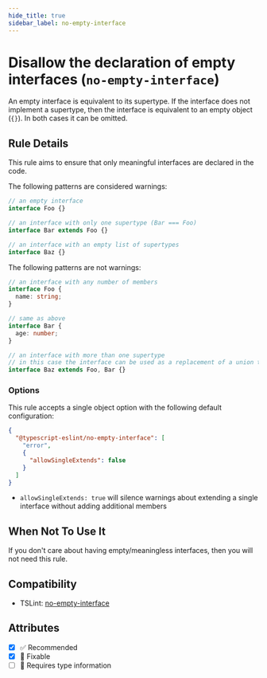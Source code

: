 ```yaml
---
hide_title: true
sidebar_label: no-empty-interface
---
```


# Disallow the declaration of empty interfaces (`no-empty-interface`)

An empty interface is equivalent to its supertype. If the interface does not implement a supertype, then
the interface is equivalent to an empty object (`{}`). In both cases it can be omitted.

## Rule Details

This rule aims to ensure that only meaningful interfaces are declared in the code.

The following patterns are considered warnings:

```ts
// an empty interface
interface Foo {}

// an interface with only one supertype (Bar === Foo)
interface Bar extends Foo {}

// an interface with an empty list of supertypes
interface Baz {}
```

The following patterns are not warnings:

```ts
// an interface with any number of members
interface Foo {
  name: string;
}

// same as above
interface Bar {
  age: number;
}

// an interface with more than one supertype
// in this case the interface can be used as a replacement of a union type.
interface Baz extends Foo, Bar {}
```

### Options

This rule accepts a single object option with the following default configuration:

```json
{
  "@typescript-eslint/no-empty-interface": [
    "error",
    {
      "allowSingleExtends": false
    }
  ]
}
```

- `allowSingleExtends: true` will silence warnings about extending a single interface without adding additional members

## When Not To Use It

If you don't care about having empty/meaningless interfaces, then you will not need this rule.

## Compatibility

- TSLint: [no-empty-interface](https://palantir.github.io/tslint/rules/no-empty-interface/)

## Attributes

- [x] ✅ Recommended
- [x] 🔧 Fixable
- [ ] 💭 Requires type information
